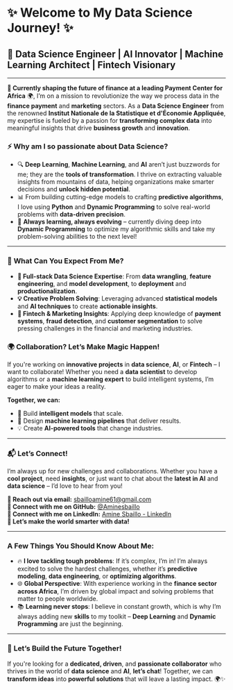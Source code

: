 # ✨ **Welcome to My Data Science Journey!** ✨

## 🚀 **Data Science Engineer** | **AI Innovator** | **Machine Learning Architect** | **Fintech Visionary**

---

**💼 Currently shaping the future of finance at a leading Payment Center for Africa** 🌍, I’m on a mission to revolutionize the way we process data in the **finance payment** and **marketing** sectors. As a **Data Science Engineer** from the renowned **Institut Nationale de la Statistique et d'Économie Appliquée**, my expertise is fueled by a passion for **transforming complex data** into meaningful insights that drive **business growth** and **innovation**.

### ⚡️ **Why am I so passionate about Data Science?**
- 🔍 **Deep Learning**, **Machine Learning**, and **AI** aren’t just buzzwords for me; they are the **tools of transformation**. I thrive on extracting valuable insights from mountains of data, helping organizations make smarter decisions and **unlock hidden potential**.
- 📊 From building cutting-edge models to crafting **predictive algorithms**, I love using **Python** and **Dynamic Programming** to solve real-world problems with **data-driven precision**.
- 🌱 **Always learning, always evolving** – currently diving deep into **Dynamic Programming** to optimize my algorithmic skills and take my problem-solving abilities to the next level!

---

### 🌟 **What Can You Expect From Me?**
- **🚀 Full-stack Data Science Expertise**: From **data wrangling**, **feature engineering**, and **model development**, to **deployment** and **productionalization**.
- **💡 Creative Problem Solving**: Leveraging advanced **statistical models** and **AI techniques** to create **actionable insights**.
- **🔗 Fintech & Marketing Insights**: Applying deep knowledge of **payment systems**, **fraud detection**, and **customer segmentation** to solve pressing challenges in the financial and marketing industries.
  
### 🌍 **Collaboration? Let’s Make Magic Happen!**
If you're working on **innovative projects** in **data science**, **AI**, or **Fintech** – I want to collaborate! Whether you need a **data scientist** to develop algorithms or a **machine learning expert** to build intelligent systems, I’m eager to make your ideas a reality.

**Together, we can:**  
- 🚀 Build **intelligent models** that scale.
- 💼 Design **machine learning pipelines** that deliver results.
- 💡 Create **AI-powered tools** that change industries.

---

### 📬 **Let’s Connect!**
I’m always up for new challenges and collaborations. Whether you have a **cool project**, need **insights**, or just want to chat about the **latest in AI** and **data science** – I’d love to hear from you!

**📧 Reach out via email:** [sbailloamine61@gmail.com](mailto:sbailloamine61@gmail.com)  
**📱 Connect with me on GitHub:** [@Aminesbaillo](https://github.com/Aminesbaillo)  
**🔗 Connect with me on LinkedIn:** [Amine Sbaillo - LinkedIn](https://www.linkedin.com/in/amine-sbaillo/)  
**💬 Let’s make the world smarter with data!**

---

### **A Few Things You Should Know About Me:**
- 🔥 **I love tackling tough problems**: If it’s complex, I’m in! I’m always excited to solve the hardest challenges, whether it’s **predictive modeling**, **data engineering**, or **optimizing algorithms**.
- 🌐 **Global Perspective**: With experience working in the **finance sector across Africa**, I’m driven by global impact and solving problems that matter to people worldwide.
- 📚 **Learning never stops**: I believe in constant growth, which is why I’m always adding new **skills** to my toolkit – **Deep Learning** and **Dynamic Programming** are just the beginning.

---

### 🚀 **Let’s Build the Future Together!**
If you're looking for a **dedicated, driven**, and **passionate collaborator** who thrives in the world of **data science** and **AI**, **let’s chat**! Together, we can **transform ideas** into **powerful solutions** that will leave a lasting impact. 🌍✨



